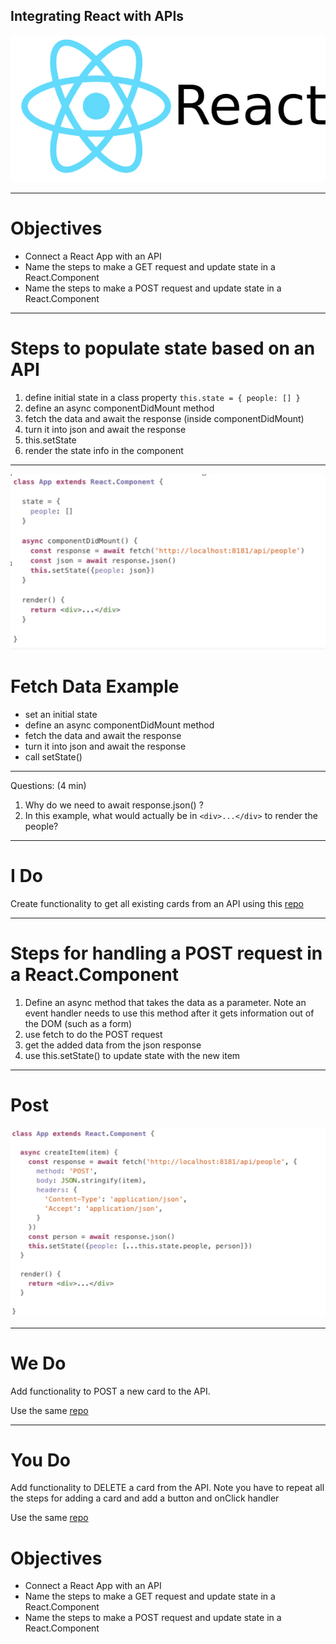 ## Integrating React with APIs

![inline](img/logo.png)

---

# Objectives

+ Connect a React App with an API
+ Name the steps to make a GET request and update state in a React.Component
+ Name the steps to make a POST request and update state in a React.Component

---

# Steps to populate state based on an API

1. define initial state in a class property  ```this.state = { people: [] } ```
1. define an async componentDidMount method
1. fetch the data and await the response (inside componentDidMount)
1. turn it into json and await the response
1. this.setState
1. render the state info in the component

---

![right fit](img/getReact.png)

# Fetch Data Example

+ set an initial state
+ define an async componentDidMount method
+ fetch the data and await the response
+ turn it into json and await the response
+ call setState()


---

Questions: (4 min)

1. Why do we need to await response.json() ?
1. In this example, what would actually be in `<div>...</div>` to render the people?

---

# I Do

Create functionality to get all existing cards from an API using this [repo](https://github.com/gSchool/react-intro-exercise)

---

# Steps for handling a POST request in a React.Component

1. Define an async method that takes the data as a parameter. Note an event handler needs to use this method after it gets information out of the DOM (such as a form)
1. use fetch to do the POST request
1. get the added data from the json response
1. use this.setState() to update state with the new item

---

# Post

![inline](img/reactPost.png)

---

# We Do

Add functionality to POST a new card to the API.

Use the same [repo](https://github.com/gSchool/react-intro-exercise)

---

# You Do

Add functionality to DELETE a card from the API.  Note you have to repeat all the steps for adding a card and add a button and onClick handler

Use the same [repo](https://github.com/gSchool/react-intro-exercise)

# Objectives

+ Connect a React App with an API
+ Name the steps to make a GET request and update state in a React.Component
+ Name the steps to make a POST request and update state in a React.Component


